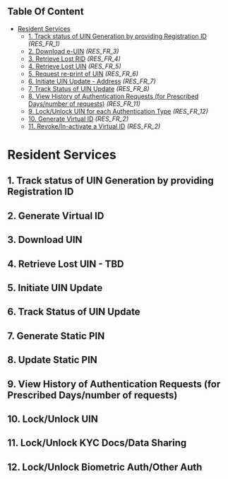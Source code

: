 ## Table Of Content
- [Resident Services](#resident-services)
  * [1. Track status of UIN Generation by providing Registration ID](#1-track-status-of-uin-generation-by-providing-registration-id) _(RES_FR_1)_
  * [2. Download e-UIN](#3-download-uin) _(RES_FR_3)_
  * [3. Retrieve Lost RID](#11-lockunlock-kyc-docsdata-sharing) _(RES_FR_4)_
  * [4. Retrieve Lost UIN](#4-retrieve-lost-uin---tbd) _(RES_FR_5)_
  * [5. Request re-print of UIN](#11-lockunlock-kyc-docsdata-sharing) _(RES_FR_6)_
  * [6. Initiate UIN Update - Address](#5-initiate-uin-update) _(RES_FR_7)_
  * [7. Track Status of UIN Update](#6-track-status-of-uin-update) _(RES_FR_8)_
  * [8. View History of Authentication Requests (for Prescribed Days/number of requests)](#9-view-history-of-authentication-requests-for-prescribed-daysnumber-of-requests) _(RES_FR_11)_
  * [9. Lock/Unlock UIN for each Authentication Type](#10-lockunlock-uin) _(RES_FR_12)_
  * [10. Generate Virtual ID](#2-generate-virtual-id) _(RES_FR_2)_
  * [11. Revoke/In-activate a Virtual ID](#2-generate-virtual-id) _(RES_FR_2)_

# Resident Services
## 1. Track status of UIN Generation by providing Registration ID
## 2. Generate Virtual ID
## 3. Download UIN
## 4. Retrieve Lost UIN - TBD
## 5. Initiate UIN Update
## 6. Track Status of UIN Update
## 7. Generate Static PIN
## 8. Update Static PIN 
## 9. View History of Authentication Requests (for Prescribed Days/number of requests)
## 10. Lock/Unlock UIN
## 11. Lock/Unlock KYC Docs/Data Sharing 
## 12. Lock/Unlock Biometric Auth/Other Auth
